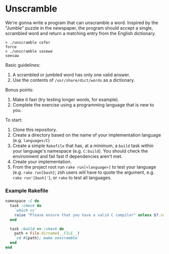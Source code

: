 Unscramble
========

We're gonna write a program that can unscramble a word. Inspired by the "Jumble" puzzle in the newspaper, the program should accept a single, scrambled word and return a matching entry from the English dictionary.

    > ./unscramble cofer
    force
    > ./unscramble sasewe
    seesaw
    
Basic guidelines:

1. A scrambled or jumbled word has only one valid answer.
2. Use the contents of `/usr/share/dict/words` as a dictionary.

Bonus points:

1. Make it fast (try testing longer words, for example).
2. Complete the exercise using a programming language that is new to you.

To start:

1. Clone this repository.
2. Create a directory based on the name of your implementation language (e.g. `languages/C`)
3. Create a simple `Rakefile` that has, at a minimum, a `build` task within your language's namespace (e.g. `C:build`).  You should check the environment and fail fast if dependencies aren't met.
4. Create your implementation.
5. From the project root run `rake run[<language>]` to test your language (e.g. `rake run[bash]`; zsh users will have to quote the argument, e.g. `rake run'[bash]'`), or `rake` to test all languages.

### Example Rakefile

```ruby
namespace :C do
  task :check do
    `which cc`
    raise "Please ensure that you have a valid C compiler" unless $?.success?
  end

  task :build => :check do
    path = File.dirname(__FILE__)
    `cd #{path}; make unscramble`
  end
end
```

